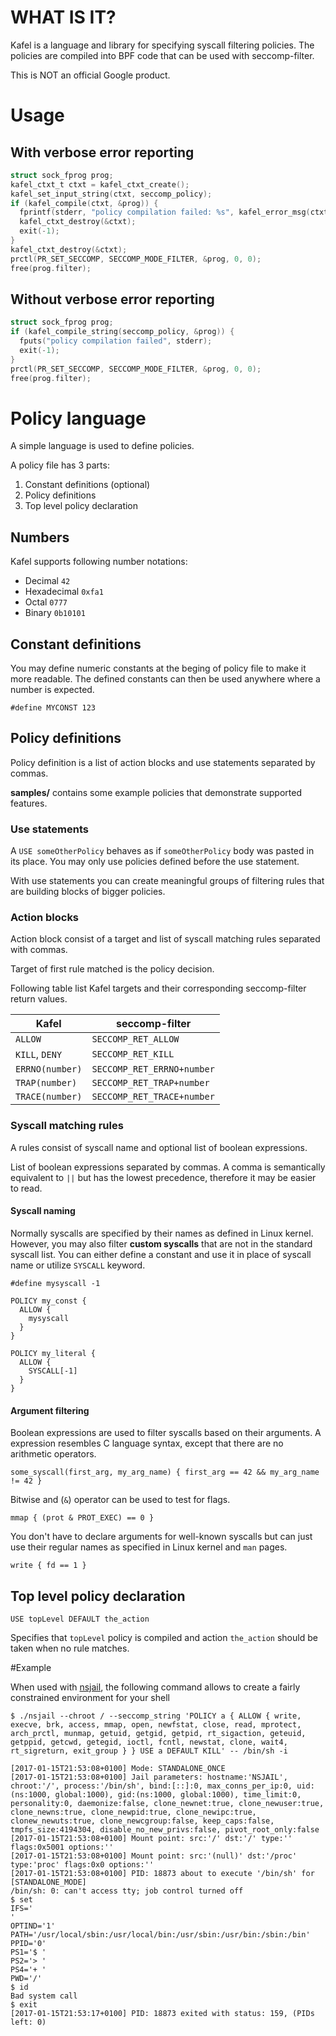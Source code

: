 # WHAT IS IT?
Kafel is a language and library for specifying syscall filtering policies.
The policies are compiled into BPF code that can be used with seccomp-filter.

This is NOT an official Google product.

# Usage

## With verbose error reporting
```c
struct sock_fprog prog;
kafel_ctxt_t ctxt = kafel_ctxt_create();
kafel_set_input_string(ctxt, seccomp_policy);
if (kafel_compile(ctxt, &prog)) {
  fprintf(stderr, "policy compilation failed: %s", kafel_error_msg(ctxt));
  kafel_ctxt_destroy(&ctxt);
  exit(-1);
}
kafel_ctxt_destroy(&ctxt);
prctl(PR_SET_SECCOMP, SECCOMP_MODE_FILTER, &prog, 0, 0);
free(prog.filter);
```

## Without verbose error reporting
```c
struct sock_fprog prog;
if (kafel_compile_string(seccomp_policy, &prog)) {
  fputs("policy compilation failed", stderr);
  exit(-1);
}
prctl(PR_SET_SECCOMP, SECCOMP_MODE_FILTER, &prog, 0, 0);
free(prog.filter);
```

# Policy language

A simple language is used to define policies.

A policy file has 3 parts:
 1. Constant definitions (optional)
 2. Policy definitions
 3. Top level policy declaration

## Numbers

Kafel supports following number notations:
 * Decimal `42`
 * Hexadecimal `0xfa1`
 * Octal `0777`
 * Binary `0b10101`

## Constant definitions

You may define numeric constants at the beging of policy file to make it more
readable.
The defined constants can then be used anywhere where a number is expected.

```
#define MYCONST 123
```

## Policy definitions

Policy definition is a list of action blocks and use statements separated by
commas.

__samples/__ contains some example policies that demonstrate supported features.

### Use statements

A `USE someOtherPolicy` behaves as if `someOtherPolicy` body was pasted in its
place. You may only use policies defined before the use statement.

With use statements you can create meaningful groups of filtering rules that are
building blocks of bigger policies.

### Action blocks

Action block consist of a target and list of syscall matching rules separated
with commas.

Target of first rule matched is the policy decision.

Following table list Kafel targets and their corresponding seccomp-filter
return values.

Kafel           | seccomp-filter
--------------- | ---------------------------
`ALLOW`         | `SECCOMP_RET_ALLOW`
`KILL`, `DENY`  | `SECCOMP_RET_KILL`
`ERRNO(number)` | `SECCOMP_RET_ERRNO+number`
`TRAP(number)`  | `SECCOMP_RET_TRAP+number`
`TRACE(number)` | `SECCOMP_RET_TRACE+number`

### Syscall matching rules

A rules consist of syscall name and optional list of boolean expressions.

List of boolean expressions separated by commas.
A comma is semantically equivalent to `||` but has the lowest precedence,
therefore it may be easier to read.

#### Syscall naming

Normally syscalls are specified by their names as defined in Linux kernel.
However, you may also filter __custom syscalls__ that are not in the standard
syscall list.
You can either define a constant and use it in place of syscall name or
utilize `SYSCALL` keyword.

```
#define mysyscall -1

POLICY my_const {
  ALLOW {
    mysyscall
  }
}

POLICY my_literal {
  ALLOW {
    SYSCALL[-1]
  }
}
```

#### Argument filtering

Boolean expressions are used to filter syscalls based on their arguments.
A expression resembles C language syntax, except that there are no
arithmetic operators.

```
some_syscall(first_arg, my_arg_name) { first_arg == 42 && my_arg_name != 42 }
```

Bitwise and (`&`) operator can be used to test for flags.

```
mmap { (prot & PROT_EXEC) == 0 }
```

You don't have to declare arguments for well-known syscalls but can just use
their regular names as specified in Linux kernel and `man` pages.

```
write { fd == 1 }
```

## Top level policy declaration

```
USE topLevel DEFAULT the_action
```

Specifies that `topLevel` policy is compiled and action `the_action` should be
taken when no rule matches.

#Example

When used with [nsjail](https://github.com/google/nsjail), the following command allows to create a fairly constrained environment for your shell

```
$ ./nsjail --chroot / --seccomp_string 'POLICY a { ALLOW { write, execve, brk, access, mmap, open, newfstat, close, read, mprotect, arch_prctl, munmap, getuid, getgid, getpid, rt_sigaction, geteuid, getppid, getcwd, getegid, ioctl, fcntl, newstat, clone, wait4, rt_sigreturn, exit_group } } USE a DEFAULT KILL' -- /bin/sh -i
```
```
[2017-01-15T21:53:08+0100] Mode: STANDALONE_ONCE
[2017-01-15T21:53:08+0100] Jail parameters: hostname:'NSJAIL', chroot:'/', process:'/bin/sh', bind:[::]:0, max_conns_per_ip:0, uid:(ns:1000, global:1000), gid:(ns:1000, global:1000), time_limit:0, personality:0, daemonize:false, clone_newnet:true, clone_newuser:true, clone_newns:true, clone_newpid:true, clone_newipc:true, clonew_newuts:true, clone_newcgroup:false, keep_caps:false, tmpfs_size:4194304, disable_no_new_privs:false, pivot_root_only:false
[2017-01-15T21:53:08+0100] Mount point: src:'/' dst:'/' type:'' flags:0x5001 options:''
[2017-01-15T21:53:08+0100] Mount point: src:'(null)' dst:'/proc' type:'proc' flags:0x0 options:''
[2017-01-15T21:53:08+0100] PID: 18873 about to execute '/bin/sh' for [STANDALONE_MODE]
/bin/sh: 0: can't access tty; job control turned off
$ set
IFS='
'
OPTIND='1'
PATH='/usr/local/sbin:/usr/local/bin:/usr/sbin:/usr/bin:/sbin:/bin'
PPID='0'
PS1='$ '
PS2='> '
PS4='+ '
PWD='/'
$ id
Bad system call
$ exit
[2017-01-15T21:53:17+0100] PID: 18873 exited with status: 159, (PIDs left: 0)
```
